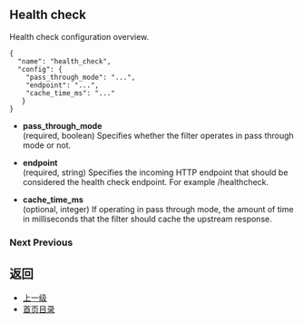 ## Health check
Health check configuration overview.

```
{
  "name": "health_check",
  "config": {
    "pass_through_mode": "...",
    "endpoint": "...",
    "cache_time_ms": "..."
   }
}
```
- **pass_through_mode**<br />
	(required, boolean) Specifies whether the filter operates in pass through mode or not.

- **endpoint**<br />
	(required, string) Specifies the incoming HTTP endpoint that should be considered the health check endpoint. For example /healthcheck.

- **cache_time_ms**<br />
	(optional, integer) If operating in pass through mode, the amount of time in milliseconds that the filter should cache the upstream response.

### Next  Previous



## 返回
- [上一级](../HTTPfilters.md)
- [首页目录](../../README.md)